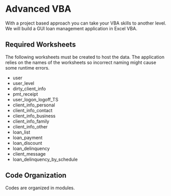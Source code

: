 # Advanced VBA

With a project based approach you can take your VBA skills to another level. We will build a GUI loan management application in Excel VBA.

## Required Worksheets

The following worksheets must be created to host the data. The application relies on the names of the worksheets so incorrect naming might cause some runtime errors.

- user
- user_level
- dirty_client_info
- pmt_receipt
- user_logon_logoff_TS
- client_info_personal
- client_info_contact
- client_info_business
- client_info_family
- client_info_other
- loan_list
- loan_payment
- loan_discount
- loan_delinquency
- client_message
- loan_delinquency_by_schedule

## Code Organization

Codes are organized in modules.
